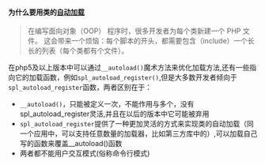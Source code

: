 #### 为什么要用类的[自动加载](http://www.php.net/manual/zh/language.oop5.autoload.php)
> 在编写面向对象（OOP） 程序时，很多开发者为每个类新建一个 PHP 文件。 这会带来一个烦恼：每个脚本的开头，都需要包含（include）一个长长的列表（每个类都有个文件）。

在php5及以上版本中可以通过`__autoload()`魔术方法来优化加载方法,还有一些指向它的加载函数，例如`spl_autoload_register()`,但是大多数开发者倾向于`spl_autoload_register`函数，两者区别在于：
- `__autoload()`，只能被定义一次，不能作用与多个，没有spl_autoload_register灵活,并且在以后的版本中它可能被弃用
- `spl_autoload_register`提供了一种更加灵活的方式来实现类的自动加载（同一个应用中，可以支持任意数量的加载器，比如第三方库中的）,可以加载自己写的函数来覆盖__autoload()函数
- 两者都不能用户交互模式(俗称命令行模式)

